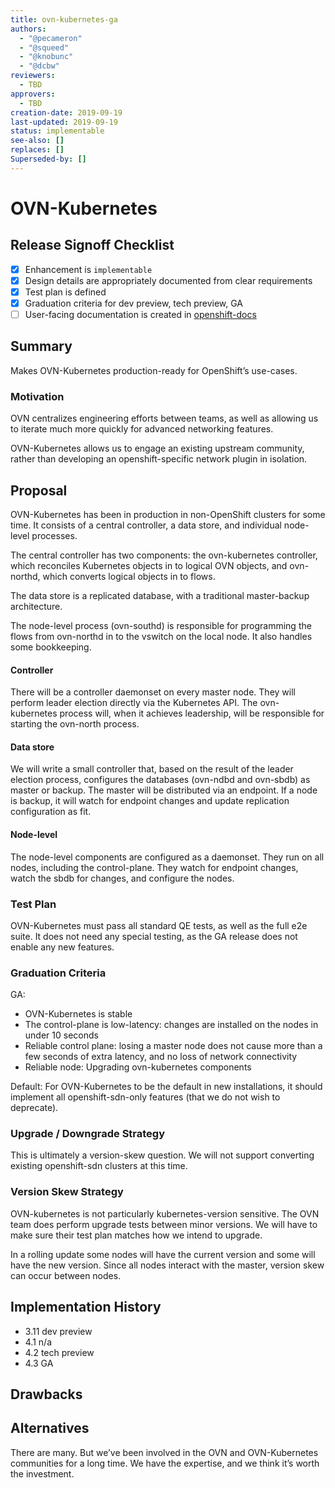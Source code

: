 ```yaml
---
title: ovn-kubernetes-ga
authors:
  - "@pecameron"
  - "@squeed"
  - "@knobunc"
  - "@dcbw"
reviewers:
  - TBD
approvers:
  - TBD
creation-date: 2019-09-19
last-updated: 2019-09-19
status: implementable
see-also: []
replaces: []
Superseded-by: []
---
```


# OVN-Kubernetes

## Release Signoff Checklist
- [X] Enhancement is `implementable`
- [X] Design details are appropriately documented from clear requirements
- [X] Test plan is defined
- [X] Graduation criteria for dev preview, tech preview, GA
- [ ] User-facing documentation is created in [openshift-docs](https://github.com/openshift/openshift-docs/)

## Summary
Makes OVN-Kubernetes production-ready for OpenShift’s use-cases.

### Motivation
OVN centralizes engineering efforts between teams, as well as allowing us
to iterate much more quickly for advanced networking features.

OVN-Kubernetes allows us to engage an existing upstream community, rather
than developing an openshift-specific network plugin in isolation.

## Proposal
OVN-Kubernetes has been in production in non-OpenShift clusters for some
time. It consists of a central controller, a data store, and individual
node-level processes.

The central controller has two components: the ovn-kubernetes controller,
which reconciles Kubernetes objects in to logical OVN objects, and
ovn-northd, which converts logical objects in to flows.

The data store is a replicated database, with a traditional master-backup
architecture.

The node-level process (ovn-southd) is responsible for programming the
flows from ovn-northd in to the vswitch on the local node. It also handles
some bookkeeping.

#### Controller
There will be a controller daemonset on every master node. They will
perform leader election directly via the Kubernetes API. The ovn-kubernetes
process will, when it achieves leadership, will be responsible for
starting the ovn-north process.

#### Data store
We will write a small controller that, based on the result of the leader
election process, configures the databases (ovn-ndbd and ovn-sbdb) as
master or backup. The master will be distributed via an endpoint. If a
node is backup, it will watch for endpoint changes and update replication
configuration as fit.

#### Node-level
The node-level components are configured as a daemonset. They run on all
nodes, including the control-plane. They watch for endpoint changes,
watch the sbdb for changes, and configure the nodes.

### Test Plan
OVN-Kubernetes must pass all standard QE tests, as well as the full e2e
suite. It does not need any special testing, as the GA release does not
enable any new features.

### Graduation Criteria
GA:
- OVN-Kubernetes is stable
- The control-plane is low-latency: changes are installed on the nodes in under 10 seconds
- Reliable control plane: losing a master node does not cause more than a few seconds of extra latency, and no loss of network connectivity
- Reliable node: Upgrading ovn-kubernetes components

Default: For OVN-Kubernetes to be the default in new installations, it
should implement all openshift-sdn-only features (that we do not wish
to deprecate).

### Upgrade / Downgrade Strategy
This is ultimately a version-skew question. We will not support converting
existing openshift-sdn clusters at this time.

### Version Skew Strategy
OVN-kubernetes is not particularly kubernetes-version sensitive. The
OVN team does perform upgrade tests between minor versions. We will have
to make sure their test plan matches how we intend to upgrade.

In a rolling update some nodes will have the current version and some
will have the new version. Since all nodes interact with the master,
version skew can occur between nodes.

## Implementation History
- 3.11 dev preview
- 4.1 n/a
- 4.2 tech preview
- 4.3 GA

## Drawbacks

## Alternatives
There are many. But we’ve been involved in the OVN and OVN-Kubernetes
communities for a long time. We have the expertise, and we think it’s
worth the investment.

